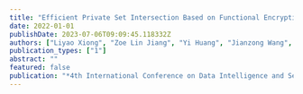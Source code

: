 ```yaml
---
title: "Efficient Private Set Intersection Based on Functional Encryption"
date: 2022-01-01
publishDate: 2023-07-06T09:09:45.118332Z
authors: ["Liyao Xiong", "Zoe Lin Jiang", "Yi Huang", "Jianzong Wang", "Jing Xiao", "Weizhe Zhang", "Xuan Wang"]
publication_types: ["1"]
abstract: ""
featured: false
publication: "*4th International Conference on Data Intelligence and Security, ICDIS 2022, Shenzhen, China, August 24-26, 2022*"
---
```



